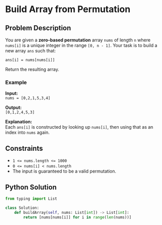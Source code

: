 # Build Array from Permutation

## Problem Description

You are given a **zero-based permutation** array `nums` of length `n` where `nums[i]` is a unique integer in the range `[0, n - 1]`. Your task is to build a new array `ans` such that:

```
ans[i] = nums[nums[i]]
```

Return the resulting array.

### Example

**Input:**  
`nums = [0,2,1,5,3,4]`  

**Output:**  
`[0,1,2,4,5,3]`

**Explanation:**  
Each `ans[i]` is constructed by looking up `nums[i]`, then using that as an index into `nums` again.

## Constraints

- `1 <= nums.length <= 1000`
- `0 <= nums[i] < nums.length`
- The input is guaranteed to be a valid permutation.

## Python Solution

```python
from typing import List

class Solution:
    def buildArray(self, nums: List[int]) -> List[int]:
        return [nums[nums[i]] for i in range(len(nums))]
```

